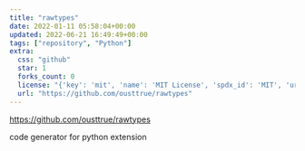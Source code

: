 ```yaml
---
title: "rawtypes"
date: 2022-01-11 05:58:04+00:00
updated: 2022-06-21 16:49:49+00:00
tags: ["repository", "Python"]
extra:
  css: "github"
  star: 1
  forks_count: 0
  license: "{'key': 'mit', 'name': 'MIT License', 'spdx_id': 'MIT', 'url': 'https://api.github.com/licenses/mit', 'node_id': 'MDc6TGljZW5zZTEz'}"
  url: "https://github.com/ousttrue/rawtypes"
---
```


<https://github.com/ousttrue/rawtypes>

code generator for python extension
